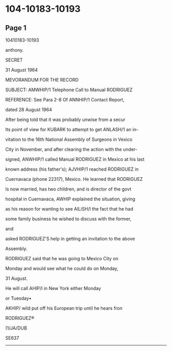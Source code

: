 # 104-10183-10193

## Page 1

10410183-10193

anthony.

SECRET

31 August 1964

MEVORANDUM FOR THE RECORD

SUBJECT: AMWHIP/1 Telephone Call to Manual RODRIGUEZ

REFERENCE: See Para 2-8 Of ANNHIP/1 Contact Report,

dated 28 August 1964

After being told that it was probably unwise from a secur

Its point of view for KUBARK to attempt to get ANLASH/1 an in-

vitation to the 16th National Assembly of Surgeons in Vexico

City in November, and after clearing the action with the under-

signed, ANWHIP/1 called Manual RODRIGUEZ in Mexico at his last

known address (his father's); AJVHIP/1 reached RODRIGUEZ in

Cuernavaca (phone 22317), Mexico. He learned that RODRIGUEZ

Is now married, has two children, and is director of the govt

hospital in Cuernavaca, AWHIP explained the situation, giving

as his reason for wanting to see AlLiSH/l the fact that he had

some family business he wished to discuss with the former,

and

asked RODRIGUEZ'S help in getting an invitation to the above

Assembly.

RODRIGUEZ said that he was going to Mexico City on

Monday and would see what he could do on Monday,

31 August.

He will call AHIP/l in New York either Monday

or Tuesday•

AKHIP/ wild put off his European trip until he hears fron

RODRIGUEZ®

(1/JA/DUB

SE637

---

